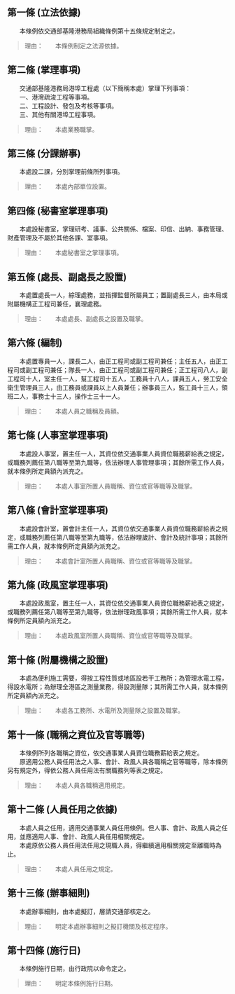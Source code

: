 第一條 (立法依據)
-----------------
　　本條例依交通部基隆港務局組織條例第十五條規定制定之。  
> 理由：　　本條例制定之法源依據。



第二條 (掌理事項)
-----------------
　　交通部基隆港務局港埠工程處（以下簡稱本處）掌理下列事項：  
　　一、港灣疏浚工程等事項。  
　　二、工程設計、發包及考核等事項。  
　　三、其他有關港埠工程事項。  
> 理由：　　本處業務職掌。



第三條 (分課辦事)
-----------------
　　本處設二課，分別掌理前條所列事項。  
> 理由：　　本處內部單位設置。



第四條 (秘書室掌理事項)
-----------------------
　　本處設秘書室，掌理研考、議事、公共關係、檔案、印信、出納、事務管理、財產管理及不屬於其他各課、室事項。  
> 理由：　　本處秘書室之掌理事項。



第五條 (處長、副處長之設置)
---------------------------
　　本處置處長一人，綜理處務，並指揮監督所屬員工；置副處長三人，由本局或附屬機構正工程司兼任，襄理處務。  
> 理由：　　本處處長、副處長之設置及職掌。



第六條 (編制)
-------------
　　本處置專員一人，課長二人，由正工程司或副工程司兼任；主任五人，由正工程司或副工程司兼任；隊長一人，由正工程司或副工程司兼任；正工程司八人，副工程司十人，室主任一人，幫工程司十五人，工務員十八人，課員五人，勞工安全衛生管理員三人，由工務員或課員以上人員兼任；辦事員三人，監工員十三人，領班二人，事務士十三人，操作士三十一人。  
> 理由：　　本處人員之職稱及員額。



第七條 (人事室掌理事項)
-----------------------
　　本處設人事室，置主任一人，其資位依交通事業人員資位職務薪給表之規定，或職務列薦任第八職等至第九職等，依法辦理人事管理事項；其餘所需工作人員，就本條例所定員額內派充之。  
> 理由：　　本處人事室所置人員職稱、資位或官等職等及職掌。



第八條 (會計室掌理事項)
-----------------------
　　本處設會計室，置會計主任一人，其資位依交通事業人員資位職務薪給表之規定，或職務列薦任第八職等至第九職等，依法辦理歲計、會計及統計事項；其餘所需工作人員，就本條例所定員額內派充之。  
> 理由：　　本處會計室所置人員職稱、資位或官等職等及職掌。



第九條 (政風室掌理事項)
-----------------------
　　本處設政風室，置主任一人，其資位依交通事業人員資位職務薪給表之規定，或職務列薦任第八職等至第九職等，依法辦理政風事項；其餘所需工作人員，就本條例所定員額內派充之。  
> 理由：　　本處政風室所置人員職稱、資位或官等職等及職掌。



第十條 (附屬機構之設置)
-----------------------
　　本處為便利施工需要，得按工程性質或地區設若干工務所；為管理水電工程，得設水電所；為辦理全港區之測量業務，得設測量隊；其所需工作人員，就本條例所定員額內派充之。  
> 理由：　　本處各工務所、水電所及測量隊之設置及職掌。



第十一條 (職稱之資位及官等職等)
-------------------------------
　　本條例所列各職稱之資位，依交通事業人員資位職務薪給表之規定。  
　　原適用公務人員任用法之人事、會計、政風人員各職稱之官等職等，除本條例另有規定外，得依公務人員任用法有關職務列等表之規定。  
> 理由：　　本處人員各職稱適用規定。



第十二條 (人員任用之依據)
-------------------------
　　本處人員之任用，適用交通事業人員任用條例。但人事、會計、政風人員之任用，並應適用人事、會計、政風人員任用相關規定。  
　　本處原依公務人員任用法任用之現職人員，得繼續適用相關規定至離職時為止。  
> 理由：　　本處人員任用之規定。



第十三條 (辦事細則)
-------------------
　　本處辦事細則，由本處擬訂，層請交通部核定之。  
> 理由：　　明定本處辦事細則之擬訂機關及核定程序。



第十四條 (施行日)
-----------------
　　本條例施行日期，由行政院以命令定之。  
> 理由：　　明定本條例施行日期。